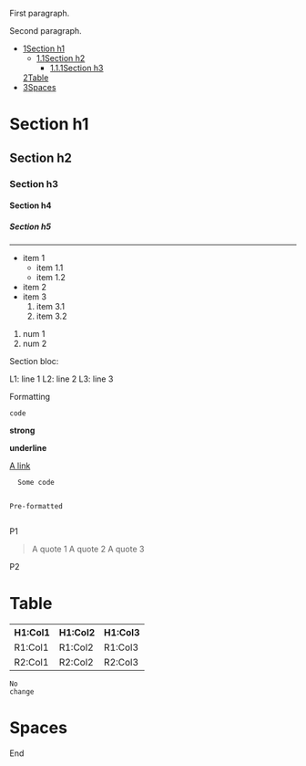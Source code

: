 <p>First paragraph.</p><p>Second paragraph.<div class="wiki-toc"><ul class="wiki-toc-entry"><li class="wiki-toc-entry"><a class="wiki-toc-ref" href="#section_1"><span class="wiki-toc-level">1</span><span class="wiki-toc-title">Section h1</span></a><ul class="wiki-toc-entry"><li class="wiki-toc-entry"><a class="wiki-toc-ref" href="#section_1_1"><span class="wiki-toc-level">1.1</span><span class="wiki-toc-title">Section h2</span></a><ul class="wiki-toc-entry"><li class="wiki-toc-entry"><a class="wiki-toc-ref" href="#section_1_1_1"><span class="wiki-toc-level">1.1.1</span><span class="wiki-toc-title">Section h3</span></a></li></ul></li></ul><a class="wiki-toc-ref" href="#section_2"><span class="wiki-toc-level">2</span><span class="wiki-toc-title">Table</span></a></li><li class="wiki-toc-entry"><a class="wiki-toc-ref" href="#section_3"><span class="wiki-toc-level">3</span><span class="wiki-toc-title">Spaces</span></a></li></ul></div></p><h1 id="section_1">Section h1</h1><h2 id="section_1_1">Section h2</h2><h3 id="section_1_1_1">Section h3</h3><h4 id="section_1_1_1_1">Section h4</h4><h5 id="section_1_1_1_1_1">Section h5</h5><hr /><ul><li>item 1<ul><li>item 1.1</li><li>item 1.2</li></ul></li><li>item 2</li><li>item 3<ol><li>item 3.1</li><li>item 3.2</li></ol></li></ul><ol><li>num 1</li><li>num 2</li></ol><p>Section bloc:</p><p>L1: line 1 L2: line 2 L3: line 3</p><p>Formatting</p><p><code>code</code></p><p><strong>strong</strong></p><p><strong>underline</strong></p><p><a href="https://link-url/">A link</a></p><pre><code>  Some code
  
  Pre-formatted
</code></pre><p>P1</p><blockquote><p>A quote 1 A quote 2 A quote 3</p></blockquote><p>P2</p><h1 id="section_2">Table</h1><table class="wiki-table"><tr><th>H1:Col1</th><th>H1:Col2</th><th>H1:Col3</th></tr><tr><td>R1:Col1</td><td>R1:Col2</td><td>R1:Col3</td></tr><tr><td>R2:Col1</td><td>R2:Col2</td><td>R2:Col3</td></tr></table><p><code>No change</code></p><h1 id="section_3">Spaces<code></h1></code><p>End</p>

